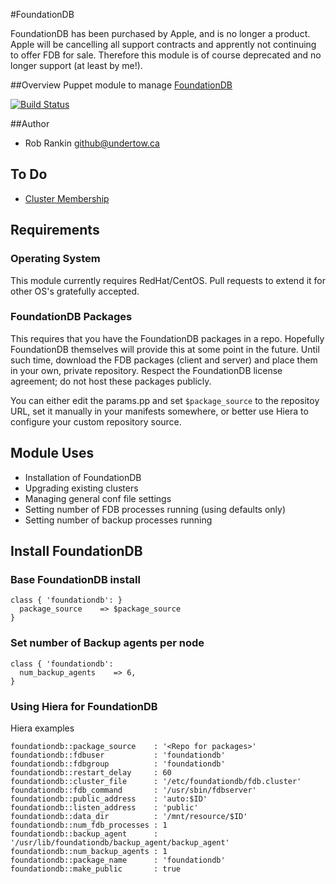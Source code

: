 #FoundationDB

FoundationDB has been purchased by Apple, and is no longer a product.  Apple will be cancelling all support contracts and apprently not continuing to offer FDB for sale.  Therefore this module is of course deprecated and no longer support (at least by me!).

##Overview
Puppet module to manage [FoundationDB](https://foundationdb.com/)

[![Build Status](https://travis-ci.org/BedeGaming/puppet-foundationdb.svg?branch=master)](https://travis-ci.org/BedeGaming/puppet-foundationdb)

##Author
* Rob Rankin <github@undertow.ca>

## To Do
* [Cluster Membership](https://github.com/BedeGaming/puppet-foundationdb/issues/6)

## Requirements

### Operating System
This module currently requires RedHat/CentOS.  Pull requests to extend it for other OS's gratefully accepted.

### FoundationDB Packages
This requires that you have the FoundationDB packages in a repo.  Hopefully FoundationDB themselves will provide this at some point in the future.  Until such time, download the FDB packages (client and server) and place them in your own, private repository.  Respect the FoundationDB license agreement; do not host these packages publicly.

You can either edit the params.pp and set `$package_source` to the repositoy URL, set it manually in your manifests somewhere, or better use Hiera to configure your custom repository source.

## Module Uses

* Installation of FoundationDB
* Upgrading existing clusters
* Managing general conf file settings
* Setting number of FDB processes running (using defaults only)
* Setting number of backup processes running

## Install FoundationDB

### Base FoundationDB install
```
class { 'foundationdb': }
  package_source    => $package_source
}
```

### Set number of Backup agents per node

```
class { 'foundationdb':
  num_backup_agents    => 6,
}
```

### Using Hiera for FoundationDB

Hiera examples

```
foundationdb::package_source    : '<Repo for packages>'
foundationdb::fdbuser           : 'foundationdb'
foundationdb::fdbgroup          : 'foundationdb'
foundationdb::restart_delay     : 60
foundationdb::cluster_file      : '/etc/foundationdb/fdb.cluster'
foundationdb::fdb_command       : '/usr/sbin/fdbserver'
foundationdb::public_address    : 'auto:$ID'
foundationdb::listen_address    : 'public'
foundationdb::data_dir          : '/mnt/resource/$ID'
foundationdb::num_fdb_processes : 1
foundationdb::backup_agent      : '/usr/lib/foundationdb/backup_agent/backup_agent'
foundationdb::num_backup_agents : 1
foundationdb::package_name      : 'foundationdb'
foundationdb::make_public       : true
```

